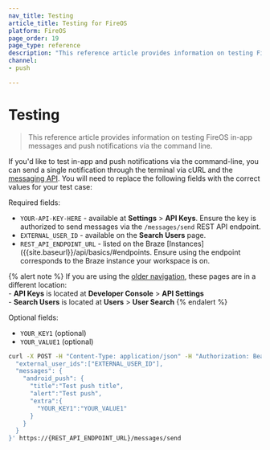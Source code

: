 ```yaml
---
nav_title: Testing
article_title: Testing for FireOS
platform: FireOS
page_order: 19
page_type: reference
description: "This reference article provides information on testing FireOS in-app messages and push notifications via the command line."
channel: 
- push

---
```


# Testing

> This reference article provides information on testing FireOS in-app messages and push notifications via the command line.

If you'd like to test in-app and push notifications via the command-line, you can send a single notification through the terminal via cURL and the [messaging API]({{site.baseurl}}/api/endpoints/messaging/send_messages/post_send_messages/). You will need to replace the following fields with the correct values for your test case:

Required fields:

- `YOUR-API-KEY-HERE` - available at **Settings** > **API Keys**. Ensure the key is authorized to send messages via the `/messages/send` REST API endpoint. 
- `EXTERNAL_USER_ID` - available on the **Search Users** page.
- `REST_API_ENDPOINT_URL` - listed on the Braze [Instances]({{site.baseurl}}/api/basics/#endpoints. Ensure using the endpoint corresponds to the Braze instance your workspace is on.

{% alert note %}
If you are using the [older navigation]({{site.baseurl}}/navigation), these pages are in a different location: <br>- **API Keys** is located at **Developer Console** > **API Settings** <br>- **Search Users** is located at **Users** > **User Search**
{% endalert %}

Optional fields:
- `YOUR_KEY1` (optional)
- `YOUR_VALUE1` (optional)

```bash
curl -X POST -H "Content-Type: application/json" -H "Authorization: Bearer YOUR-API-KEY-HERE" -d '{
  "external_user_ids":["EXTERNAL_USER_ID"],
  "messages": {
    "android_push": {
      "title":"Test push title",
      "alert":"Test push",
      "extra":{
        "YOUR_KEY1":"YOUR_VALUE1"
      }
    }
  }
}' https://{REST_API_ENDPOINT_URL}/messages/send 
```

